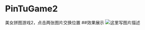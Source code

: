 # PinTuGame2
美女拼图游戏2，点击两张图片交换位置
##效果展示
![这里写图片描述](https://github.com/zwb1992/PinTuGame2/blob/master/PinTuGame2/images/pintu2.gif)